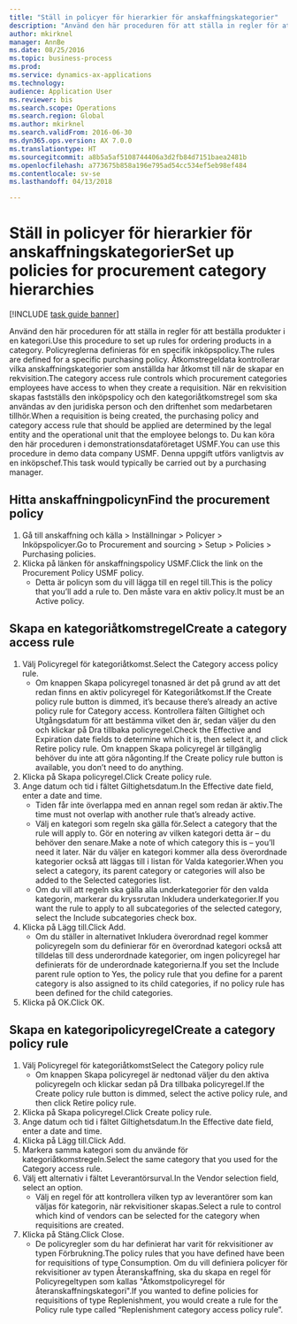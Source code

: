 ```yaml
--- 
title: "Ställ in policyer för hierarkier för anskaffningskategorier"
description: "Använd den här proceduren för att ställa in regler för att beställa produkter i en kategori."
author: mkirknel
manager: AnnBe
ms.date: 08/25/2016
ms.topic: business-process
ms.prod: 
ms.service: dynamics-ax-applications
ms.technology: 
audience: Application User
ms.reviewer: bis
ms.search.scope: Operations
ms.search.region: Global
ms.author: mkirknel
ms.search.validFrom: 2016-06-30
ms.dyn365.ops.version: AX 7.0.0
ms.translationtype: HT
ms.sourcegitcommit: a8b5a5af5108744406a3d2fb84d7151baea2481b
ms.openlocfilehash: a773675b858a196e795ad54cc534ef5eb98ef484
ms.contentlocale: sv-se
ms.lasthandoff: 04/13/2018

---
```

# <a name="set-up-policies-for-procurement-category-hierarchies"></a><span data-ttu-id="9da3a-103">Ställ in policyer för hierarkier för anskaffningskategorier</span><span class="sxs-lookup"><span data-stu-id="9da3a-103">Set up policies for procurement category hierarchies</span></span>

[!INCLUDE [task guide banner](../../includes/task-guide-banner.md)]

<span data-ttu-id="9da3a-104">Använd den här proceduren för att ställa in regler för att beställa produkter i en kategori.</span><span class="sxs-lookup"><span data-stu-id="9da3a-104">Use this procedure to set up rules for ordering products in a category.</span></span> <span data-ttu-id="9da3a-105">Policyreglerna definieras för en specifik inköpspolicy.</span><span class="sxs-lookup"><span data-stu-id="9da3a-105">The rules are defined for a specific purchasing policy.</span></span> <span data-ttu-id="9da3a-106">Åtkomstregeldata kontrollerar vilka anskaffningskategorier som anställda har åtkomst till när de skapar en rekvisition.</span><span class="sxs-lookup"><span data-stu-id="9da3a-106">The category access rule controls which procurement categories employees have access to when they create a requisition.</span></span> <span data-ttu-id="9da3a-107">När en rekvisition skapas fastställs den inköpspolicy och den kategoriåtkomstregel som ska användas av den juridiska person och den driftenhet som medarbetaren tillhör.</span><span class="sxs-lookup"><span data-stu-id="9da3a-107">When a requisition is being created, the purchasing policy and category access rule that should be applied are determined by the legal entity and the operational unit that the employee belongs to.</span></span> <span data-ttu-id="9da3a-108">Du kan köra den här proceduren i demonstrationsdataföretaget USMF.</span><span class="sxs-lookup"><span data-stu-id="9da3a-108">You can use this procedure in demo data company USMF.</span></span> <span data-ttu-id="9da3a-109">Denna uppgift utförs vanligtvis av en inköpschef.</span><span class="sxs-lookup"><span data-stu-id="9da3a-109">This task would typically be carried out by a purchasing manager.</span></span>


## <a name="find-the-procurement-policy"></a><span data-ttu-id="9da3a-110">Hitta anskaffningpolicyn</span><span class="sxs-lookup"><span data-stu-id="9da3a-110">Find the procurement policy</span></span>
1. <span data-ttu-id="9da3a-111">Gå till anskaffning och källa > Inställningar > Policyer > Inköpspolicyer.</span><span class="sxs-lookup"><span data-stu-id="9da3a-111">Go to Procurement and sourcing > Setup > Policies > Purchasing policies.</span></span>
2. <span data-ttu-id="9da3a-112">Klicka på länken för anskaffningspolicy USMF.</span><span class="sxs-lookup"><span data-stu-id="9da3a-112">Click the link on the Procurement Policy USMF policy.</span></span>
    * <span data-ttu-id="9da3a-113">Detta är policyn som du vill lägga till en regel till.</span><span class="sxs-lookup"><span data-stu-id="9da3a-113">This is the policy that you’ll add a rule to.</span></span> <span data-ttu-id="9da3a-114">Den måste vara en aktiv policy.</span><span class="sxs-lookup"><span data-stu-id="9da3a-114">It must be an Active policy.</span></span>  

## <a name="create-a-category-access-rule"></a><span data-ttu-id="9da3a-115">Skapa en kategoriåtkomstregel</span><span class="sxs-lookup"><span data-stu-id="9da3a-115">Create a category access rule</span></span>
1. <span data-ttu-id="9da3a-116">Välj Policyregel för kategoriåtkomst.</span><span class="sxs-lookup"><span data-stu-id="9da3a-116">Select the Category access policy rule.</span></span>
    * <span data-ttu-id="9da3a-117">Om knappen Skapa policyregel tonasned är det på grund av att det redan finns en aktiv policyregel för Kategoriåtkomst.</span><span class="sxs-lookup"><span data-stu-id="9da3a-117">If the Create policy rule button is dimmed, it’s because there’s already an active policy rule for Category access.</span></span> <span data-ttu-id="9da3a-118">Kontrollera fälten Giltighet och Utgångsdatum för att bestämma vilket den är, sedan väljer du den och klickar på Dra tillbaka policyregel.</span><span class="sxs-lookup"><span data-stu-id="9da3a-118">Check the Effective and Expiration date fields to determine which it is, then select it, and click Retire policy rule.</span></span> <span data-ttu-id="9da3a-119">Om knappen Skapa policyregel är tillgänglig behöver du inte att göra någonting.</span><span class="sxs-lookup"><span data-stu-id="9da3a-119">If the Create policy rule button is available, you don’t need to do anything.</span></span>  
2. <span data-ttu-id="9da3a-120">Klicka på Skapa policyregel.</span><span class="sxs-lookup"><span data-stu-id="9da3a-120">Click Create policy rule.</span></span>
3. <span data-ttu-id="9da3a-121">Ange datum och tid i fältet Giltighetsdatum.</span><span class="sxs-lookup"><span data-stu-id="9da3a-121">In the Effective date field, enter a date and time.</span></span>
    * <span data-ttu-id="9da3a-122">Tiden får inte överlappa med en annan regel som redan är aktiv.</span><span class="sxs-lookup"><span data-stu-id="9da3a-122">The time must not overlap with another rule that’s already active.</span></span>  
    * <span data-ttu-id="9da3a-123">Välj en kategori som regeln ska gälla för.</span><span class="sxs-lookup"><span data-stu-id="9da3a-123">Select a category that the rule will apply to.</span></span> <span data-ttu-id="9da3a-124">Gör en notering av vilken kategori detta är – du behöver den senare.</span><span class="sxs-lookup"><span data-stu-id="9da3a-124">Make a note of which category this is – you’ll need it later.</span></span> <span data-ttu-id="9da3a-125">När du väljer en kategori kommer alla dess överordnade kategorier också att läggas till i listan för Valda kategorier.</span><span class="sxs-lookup"><span data-stu-id="9da3a-125">When you select a category, its parent category or categories will also be added to the Selected categories list.</span></span>  
    * <span data-ttu-id="9da3a-126">Om du vill att regeln ska gälla alla underkategorier för den valda kategorin, markerar du kryssrutan Inkludera underkategorier.</span><span class="sxs-lookup"><span data-stu-id="9da3a-126">If you want the rule to apply to all subcategories of the selected category, select the Include subcategories check box.</span></span>  
4. <span data-ttu-id="9da3a-127">Klicka på Lägg till.</span><span class="sxs-lookup"><span data-stu-id="9da3a-127">Click Add.</span></span>
    * <span data-ttu-id="9da3a-128">Om du ställer in alternativet Inkludera överordnad regel kommer policyregeln som du definierar för en överordnad kategori också att tilldelas till dess underordnade kategorier, om ingen policyregel har definierats för de underordnade kategorierna.</span><span class="sxs-lookup"><span data-stu-id="9da3a-128">If you set the Include parent rule option to Yes, the policy rule that you define for a parent category is also assigned to its child categories, if no policy rule has been defined for the child categories.</span></span>  
5. <span data-ttu-id="9da3a-129">Klicka på OK.</span><span class="sxs-lookup"><span data-stu-id="9da3a-129">Click OK.</span></span>

## <a name="create-a-category-policy-rule"></a><span data-ttu-id="9da3a-130">Skapa en kategoripolicyregel</span><span class="sxs-lookup"><span data-stu-id="9da3a-130">Create a category policy rule</span></span>
1. <span data-ttu-id="9da3a-131">Välj Policyregel för kategoriåtkomst</span><span class="sxs-lookup"><span data-stu-id="9da3a-131">Select the Category policy rule</span></span>
    * <span data-ttu-id="9da3a-132">Om knappen Skapa policyregel är nedtonad väljer du den aktiva policyregeln och klickar sedan på Dra tillbaka policyregel.</span><span class="sxs-lookup"><span data-stu-id="9da3a-132">If the Create policy rule button is dimmed, select the active policy rule, and then click Retire policy rule.</span></span>  
2. <span data-ttu-id="9da3a-133">Klicka på Skapa policyregel.</span><span class="sxs-lookup"><span data-stu-id="9da3a-133">Click Create policy rule.</span></span>
3. <span data-ttu-id="9da3a-134">Ange datum och tid i fältet Giltighetsdatum.</span><span class="sxs-lookup"><span data-stu-id="9da3a-134">In the Effective date field, enter a date and time.</span></span>
4. <span data-ttu-id="9da3a-135">Klicka på Lägg till.</span><span class="sxs-lookup"><span data-stu-id="9da3a-135">Click Add.</span></span>
5. <span data-ttu-id="9da3a-136">Markera samma kategori som du använde för kategoriåtkomstregeln.</span><span class="sxs-lookup"><span data-stu-id="9da3a-136">Select the same category that you used for the Category access rule.</span></span>
6. <span data-ttu-id="9da3a-137">Välj ett alternativ i fältet Leverantörsurval.</span><span class="sxs-lookup"><span data-stu-id="9da3a-137">In the Vendor selection field, select an option.</span></span>
    * <span data-ttu-id="9da3a-138">Välj en regel för att kontrollera vilken typ av leverantörer som kan väljas för kategorin, när rekvisitioner skapas.</span><span class="sxs-lookup"><span data-stu-id="9da3a-138">Select a rule to control which kind of vendors can be selected for the category when requisitions are created.</span></span>  
7. <span data-ttu-id="9da3a-139">Klicka på Stäng.</span><span class="sxs-lookup"><span data-stu-id="9da3a-139">Click Close.</span></span>
    * <span data-ttu-id="9da3a-140">De policyregler som du har definierat har varit för rekvisitioner av typen Förbrukning.</span><span class="sxs-lookup"><span data-stu-id="9da3a-140">The policy rules that you have defined have been for requisitions of type Consumption.</span></span> <span data-ttu-id="9da3a-141">Om du vill definiera policyer för rekvisitioner av typen Återanskaffning, ska du skapa en regel för Policyregeltypen som kallas "Åtkomstpolicyregel för återanskaffningskategori".</span><span class="sxs-lookup"><span data-stu-id="9da3a-141">If you wanted to define policies for requisitions of type Replenishment, you would create a rule for the Policy rule type called “Replenishment category access policy rule”.</span></span>  


